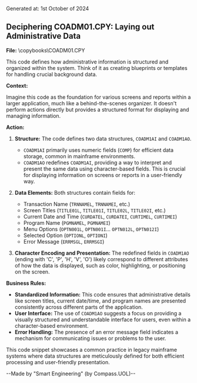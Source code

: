 Generated at: 1st October of 2024

##  Deciphering COADM01.CPY: Laying out Administrative Data

**File:**  \copybooks\COADM01.CPY

This code defines how administrative information is structured and organized within the system. Think of it as creating blueprints or templates for handling crucial background data.

**Context:**

Imagine this code as the foundation for various screens and reports within a larger application, much like a behind-the-scenes organizer. It doesn't perform actions directly but provides a structured format for displaying and managing information.

**Action:**

1.  **Structure:** The code defines two data structures, `COADM1AI` and `COADM1AO`.  
    *   `COADM1AI` primarily uses numeric fields (`COMP`) for efficient data storage, common in mainframe environments.
    *   `COADM1AO` redefines `COADM1AI`, providing a way to interpret and present the same data using character-based fields. This is crucial for displaying information on screens or reports in a user-friendly way.

2.  **Data Elements:** Both structures contain fields for:
    *   Transaction Name (`TRNNAMEL`, `TRNNAMEI`, etc.)
    *   Screen Titles (`TITLE01L`, `TITLE01I`, `TITLE02L`, `TITLE02I`, etc.)
    *   Current Date and Time (`CURDATEL`, `CURDATEI`, `CURTIMEL`, `CURTIMEI`)
    *   Program Name (`PGMNAMEL`, `PGMNAMEI`)
    *   Menu Options (`OPTN001L`, `OPTN001I`... `OPTN012L`, `OPTN012I`)
    *   Selected Option (`OPTIONL`, `OPTIONI`)
    *   Error Message (`ERRMSGL`, `ERRMSGI`)

3.  **Character Encoding and Presentation:**  The redefined fields in `COADM1AO` (ending with 'C', 'P', 'H', 'V', 'O') likely correspond to different attributes of how the data is displayed, such as color, highlighting, or positioning on the screen.

**Business Rules:**

*   **Standardized Information:** This code ensures that administrative details like screen titles, current date/time, and program names are presented consistently across different parts of the application.
*   **User Interface:** The use of `COADM1AO` suggests a focus on providing a visually structured and understandable interface for users, even within a character-based environment.
*   **Error Handling:** The presence of an error message field indicates a mechanism for communicating issues or problems to the user.

This code snippet showcases a common practice in legacy mainframe systems where data structures are meticulously defined for both efficient processing and user-friendly presentation.

--Made by "Smart Engineering" (by Compass.UOL)--